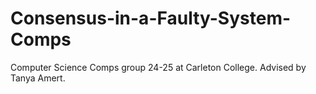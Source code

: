 # Consensus-in-a-Faulty-System-Comps
Computer Science Comps group 24-25 at Carleton College. Advised by Tanya Amert.
